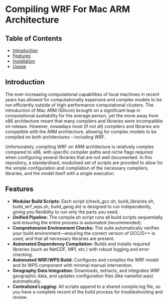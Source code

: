 # Compiling WRF For Mac ARM Architecture

## Table of Contents

- [Introduction](#introduction)
- [Features](#features)
- [Installation](#installation)
- [Usage](#usage)

## Introduction

The ever-increasing computational capabilities of local machines in recent years has allowed for computationally expensive and complex models to be run efficiently outside of high-performance computational clusters. The introduction of Mac ARM (Silicon) brought on a significant leap in computational availability for the average person, yet the move away from x86 architecture meant that many compilers and libraries were incompatible on release. However, nowadays most (if not all) compilers and libraries are compatible with the ARM architecture, allowing for complex models to be compiled on both architectures – including WRF.

Unfortunately, compiling WRF on ARM architecture is relatively complex compared to x86, with specific compiler paths and niche flags required when configuring several libraries that are not well documented. In this repository, a standardised, modulised set of scripts are provided to allow for the simple configuration and compilation of the necessary compilers, libraries, and the model itself with a single execution.

## Features

- **Modular Build Scripts:**
    Each script (check_gcc.sh, build_libraries.sh, build_wrf_wps.sh, build_geog.sh) is designed to run independently, giving you flexibility to run only the parts you need.
- **Unified Pipeline:**
    The compile.sh script runs all build scripts sequentially and ensuring the entire process is automated (recommended).
- **Comprehensive Environment Checks:**
    The suite automatically verifies your build environment—ensuring the correct version of GCC/G++ is used, and that all necessary libraries are present.
- **Automated Dependency Compilation:**
    Builds and installs required libraries (such as NetCDF, MPI, etc.) with robust logging and error checking.
- **Automated WRF/WPS Build:**
    Configures and compiles the WRF model and its WPS component with minimal manual intervention.
- **Geography Data Integration:**
    Downloads, extracts, and integrates WRF geographic data, and updates configuration files (like namelist.wps) automatically.
- **Centralized Logging:**
    All scripts append to a shared compile.log file, so you have a complete record of the build process for troubleshooting and review.
